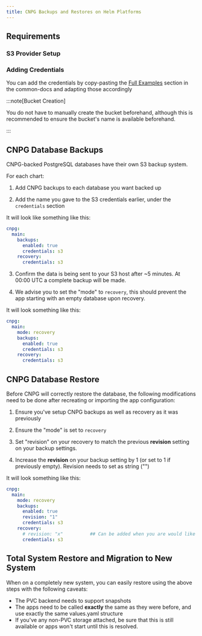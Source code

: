 ```yaml
---
title: CNPG Backups and Restores on Helm Platforms
---
```


## Requirements

### S3 Provider Setup

### Adding Credentials

You can add the credentials by copy-pasting the [Full Examples](/common/credentials#full-examples) section in the common-docs and adapting those accordingly

:::note[Bucket Creation]

You do not have to manually create the bucket beforehand, although this is recommended to ensure the bucket's name is available beforehand.

:::

## CNPG Database Backups

CNPG-backed PostgreSQL databases have their own S3 backup system.

For each chart:

1. Add CNPG backups to each database you want backed up

2. Add the name you gave to the S3 credentials earlier, under the `credentials` section

It will look like something like this:

```yaml
cnpg:
  main:
    backups:
      enabled: true
      credentials: s3
    recovery:
      credentials: s3

```

3. Confirm the data is being sent to your S3 host after ~5 minutes. At 00:00 UTC a complete backup will be made.

4. We advise you to set the "mode" to `recovery`, this should prevent the app starting with an empty database upon recovery.

It will look something like this:

```yaml
cnpg:
  main:
    mode: recovery
    backups:
      enabled: true
      credentials: s3
    recovery:
      credentials: s3

```

## CNPG Database Restore

Before CNPG will correctly restore the database, the following modifications need to be done after recreating or importing the app configuration:

1. Ensure you've setup CNPG backups as well as recovery as it was previously

2. Ensure the "mode" is set to `recovery`

3. Set "revision" on your recovery to match the previous **revision** setting on your backup settings.

4. Increase the **revision** on your backup setting by 1 (or set to 1 if previously empty). Revision needs to set as string ("")

It will look something like this:

```yaml
cnpg:
  main:
    mode: recovery
    backups:
      enabled: true
      revision: "1"
      credentials: s3
    recovery:
      # revision: "x"          ## Can be added when you are would like to recover when the revision is > 0 (Step 3)
      credentials: s3
```

## Total System Restore and Migration to New System

When on a completely new system, you can easily restore using the above steps with the following caveats:

- The PVC backend needs to support snapshots
- The apps need to be called **exactly** the same as they were before, and use exactly the same values.yaml structure
- If you've any non-PVC storage attached, be sure that this is still available or apps won't start until this is resolved.
